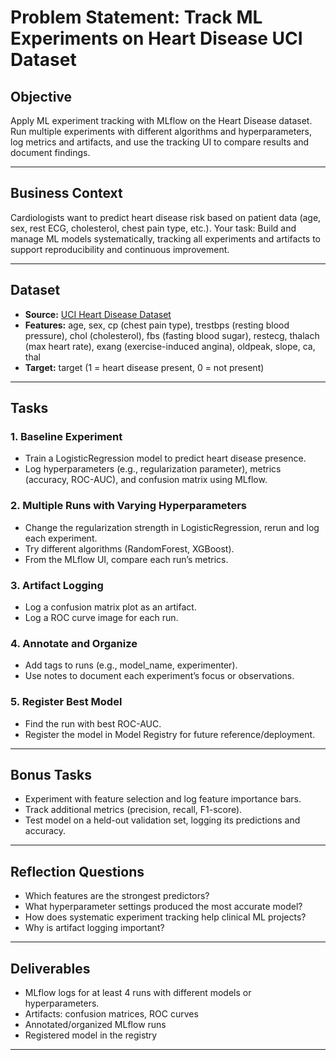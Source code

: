 # Problem Statement: Track ML Experiments on Heart Disease UCI Dataset

## **Objective**

Apply ML experiment tracking with MLflow on the Heart Disease dataset. Run multiple experiments with different algorithms and hyperparameters, log metrics and artifacts, and use the tracking UI to compare results and document findings.

***

## **Business Context**

Cardiologists want to predict heart disease risk based on patient data (age, sex, rest ECG, cholesterol, chest pain type, etc.). Your task: Build and manage ML models systematically, tracking all experiments and artifacts to support reproducibility and continuous improvement.

***

## **Dataset**

- **Source:** [UCI Heart Disease Dataset](https://archive.ics.uci.edu/ml/datasets/heart+Disease)
- **Features:** age, sex, cp (chest pain type), trestbps (resting blood pressure), chol (cholesterol), fbs (fasting blood sugar), restecg, thalach (max heart rate), exang (exercise-induced angina), oldpeak, slope, ca, thal
- **Target:** target (1 = heart disease present, 0 = not present)

***

## **Tasks**

### **1. Baseline Experiment**

- Train a LogisticRegression model to predict heart disease presence.
- Log hyperparameters (e.g., regularization parameter), metrics (accuracy, ROC-AUC), and confusion matrix using MLflow.


### **2. Multiple Runs with Varying Hyperparameters**

- Change the regularization strength in LogisticRegression, rerun and log each experiment.
- Try different algorithms (RandomForest, XGBoost).
- From the MLflow UI, compare each run’s metrics.


### **3. Artifact Logging**

- Log a confusion matrix plot as an artifact.
- Log a ROC curve image for each run.


### **4. Annotate and Organize**

- Add tags to runs (e.g., model_name, experimenter).
- Use notes to document each experiment’s focus or observations.


### **5. Register Best Model**

- Find the run with best ROC-AUC.
- Register the model in Model Registry for future reference/deployment.

***

## **Bonus Tasks**

- Experiment with feature selection and log feature importance bars.
- Track additional metrics (precision, recall, F1-score).
- Test model on a held-out validation set, logging its predictions and accuracy.

***

## **Reflection Questions**

- Which features are the strongest predictors?
- What hyperparameter settings produced the most accurate model?
- How does systematic experiment tracking help clinical ML projects?
- Why is artifact logging important?

***

## **Deliverables**

- MLflow logs for at least 4 runs with different models or hyperparameters.
- Artifacts: confusion matrices, ROC curves
- Annotated/organized MLflow runs
- Registered model in the registry

***
